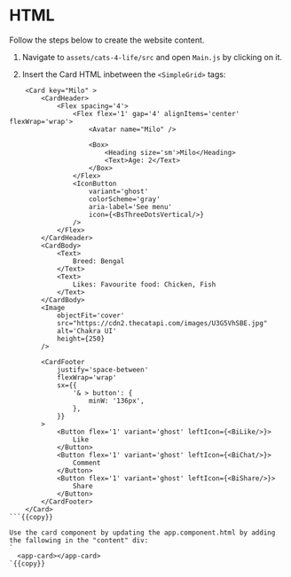 # HTML
Follow the steps below to create the website content.

1. Navigate to `assets/cats-4-life/src` and open `Main.js` by clicking on it.

2. Insert the Card HTML inbetween the `<SimpleGrid>` tags:

```
    <Card key="Milo" >
        <CardHeader>
            <Flex spacing='4'>
                <Flex flex='1' gap='4' alignItems='center' flexWrap='wrap'>
                    <Avatar name="Milo" />

                    <Box>
                        <Heading size='sm'>Milo</Heading>
                        <Text>Age: 2</Text>
                    </Box>
                </Flex>
                <IconButton
                    variant='ghost'
                    colorScheme='gray'
                    aria-label='See menu'
                    icon={<BsThreeDotsVertical/>}
                />
            </Flex>
        </CardHeader>
        <CardBody>
            <Text>
                Breed: Bengal
            </Text>
            <Text>
                Likes: Favourite food: Chicken, Fish
            </Text>
        </CardBody>
        <Image
            objectFit='cover'
            src="https://cdn2.thecatapi.com/images/U3G5VhSBE.jpg"
            alt='Chakra UI'
            height={250}
        />

        <CardFooter
            justify='space-between'
            flexWrap='wrap'
            sx={{
                '& > button': {
                    minW: '136px',
                },
            }}
        >
            <Button flex='1' variant='ghost' leftIcon={<BiLike/>}>
                Like
            </Button>
            <Button flex='1' variant='ghost' leftIcon={<BiChat/>}>
                Comment
            </Button>
            <Button flex='1' variant='ghost' leftIcon={<BiShare/>}>
                Share
            </Button>
        </CardFooter>
    </Card>
```{{copy}}

Use the card component by updating the app.component.html by adding the fallowing in the "content" div:
`
  <app-card></app-card>
`{{copy}}